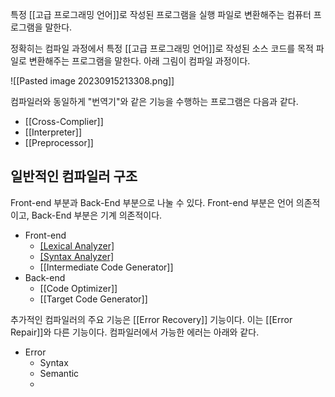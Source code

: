 
특정 [[고급 프로그래밍 언어]]로 작성된 프로그램을 실행 파일로 변환해주는 컴퓨터 프로그램을 말한다. 

정확히는 컴파일 과정에서 특정 [[고급 프로그래밍 언어]]로 작성된 소스 코드를 목적 파일로 변환해주는 프로그램을 말한다. 아래 그림이 컴파일 과정이다. 

![[Pasted image 20230915213308.png]]

컴파일러와 동일하게 "번역기"와 같은 기능을 수행하는 프로그램은 다음과 같다. 
+ [[Cross-Complier]]
+ [[Interpreter]]
+ [[Preprocessor]]


## 일반적인 컴파일러 구조

Front-end 부분과 Back-End 부분으로 나눌 수 있다. 
Front-end 부분은 언어 의존적이고, Back-End 부분은 기계 의존적이다. 

+ Front-end
	+ [[Lexical Analyzer]](Scanner)
	+ [[Syntax Analyzer]](Parser)
	+ [[Intermediate Code Generator]]
+ Back-end
	+ [[Code Optimizer]]
	+ [[Target Code Generator]]


추가적인 컴파일러의 주요 기능은 [[Error Recovery]] 기능이다. 이는 [[Error Repair]]와 다른 기능이다.
컴파일러에서 가능한 에러는 아래와 같다.
+ Error
	+ Syntax
	+ Semantic
	+ 